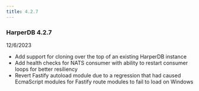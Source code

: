 ```yaml
---
title: 4.2.7
---
```


### HarperDB 4.2.7

12/6/2023

- Add support for cloning over the top of an existing HarperDB instance
- Add health checks for NATS consumer with ability to restart consumer loops for better resiliency
- Revert Fastify autoload module due to a regression that had caused EcmaScript modules for Fastify route modules to fail to load on Windows
